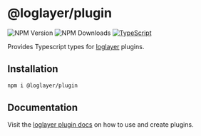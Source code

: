 # @loglayer/plugin

![NPM Version](https://img.shields.io/npm/v/%40loglayer%2Fplugin)
![NPM Downloads](https://img.shields.io/npm/dm/%40loglayer%2Fplugin)
[![TypeScript](https://img.shields.io/badge/%3C%2F%3E-TypeScript-%230074c1.svg)](http://www.typescriptlang.org/)

Provides Typescript types for [loglayer](https://loglayer.dev) plugins.

## Installation

```bash
npm i @loglayer/plugin
```

## Documentation

Visit the [loglayer plugin docs](https://loglayer.dev/plugins) on how to use and create plugins.
